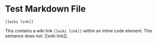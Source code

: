 # Test Markdown File

```
[[wiki link]]
```

This contains a wiki link `[[wiki link]]` within an inline code element. This sentance does not: [[wiki link]].
